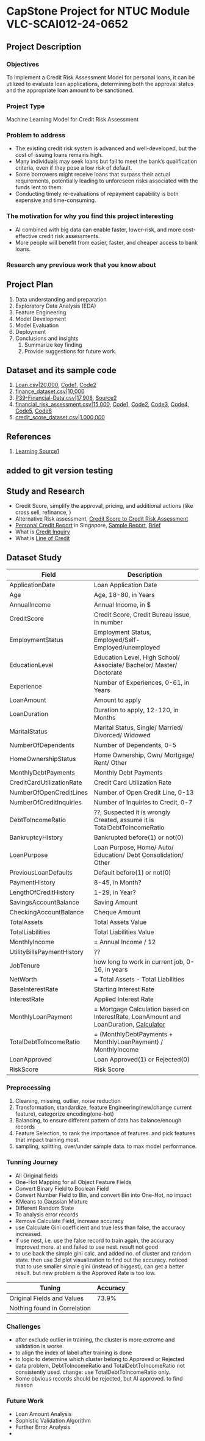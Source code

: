 # CapStone Project for NTUC Module VLC-SCAI012-24-0652

## Project Description

### Objectives

To implement a Credit Risk Assessment Model for personal loans, it can be utilized to evaluate loan applications, determining both the approval status and the appropriate loan amount to be sanctioned.

### Project Type

Machine Learning Model for Credit Risk Assessment

### Problem to address

- The existing credit risk system is advanced and well-developed, but the cost of issuing loans remains high.
- Many individuals may seek loans but fail to meet the bank’s qualification criteria, even if they pose a low risk of default.
- Some borrowers might receive loans that surpass their actual requirements, potentially leading to unforeseen risks associated with the funds lent to them.
- Conducting timely re-evaluations of repayment capability is both expensive and time-consuming.

### The motivation for why you find this project interesting

- AI combined with big data can enable faster, lower-risk, and more cost-effective credit risk assessments.
- More people will benefit from easier, faster, and cheaper access to bank loans.

### Research any previous work that you know about

## Project Plan

1. Data understanding and preparation
2. Exploratory Data Analysis (EDA)
3. Feature Engineering
4. Model Development
5. Model Evaluation
6. Deployment
7. Conclusions and insights
   1. Summarize key finding
   2. Provide suggestions for future work.

## Dataset and its sample code

1. [Loan.csv|20,000](https://www.kaggle.com/datasets/lorenzozoppelletto/financial-risk-for-loan-approval/data), [Code1](https://www.kaggle.com/code/lorenzozoppelletto/financial-regression-and-binary-classification), [Code2](https://www.kaggle.com/code/jayrdixit/financial-risk-loan-approval)
2. [finance_dataset.csv|10,000](https://www.kaggle.com/datasets/kushagrakashyap23/finance-dataset)
3. [P39-Financial-Data.csv|17,908](https://www.kaggle.com/datasets/shubhi13/financial-dataset), [Source2](https://www.kaggle.com/datasets/dondata/loans-data)
4. [financial_risk_assessment.csv|15,000](https://www.kaggle.com/datasets/preethamgouda/financial-risk), [Code1](https://www.kaggle.com/code/preethamgouda/sample), [Code2](https://www.kaggle.com/code/vinod123kumar/finacial-risk), [Code3](https://www.kaggle.com/code/gouravgulia/financial-risk-assesment), [Code4](https://www.kaggle.com/code/kimkijun7/financial-risk-classifier-ml-ann-with-python), [Code5](https://www.kaggle.com/code/zeyadsayedadbullah/individual-financial-risk-analysis), [Code6](https://www.kaggle.com/code/mahmoudredagamail/financial-risk)
5. [credit_score_dataset.csv|1,000,000](https://www.kaggle.com/datasets/gautam02s/financial-record)

## References

1. [Learning Source1](https://www.youtube.com/watch?v=C3l92t0WmyQ&list=PLHPuG1bQvaJGTnmTp8nbNfEzcU9dT8jKQ&index=1)

## added to git version testing

## Study and Research

- Credit Score, simplify the approval, pricing, and additional actions (like cross sell, refinance, )
- Alternative Risk assessment, [Credit Score to Credit Risk Assessment](https://www.fibe.in/blogs/credit-score-vs-credit-risk-assessment-whats-the-difference/)
- [Personal Credit Report](https://www.creditbureau.com.sg/pdf/UYCR_Updated_25_July_2024.pdf) in Singapore, [Sample Report](https://www.creditbureau.com.sg/pdf/Enhanced-Consumer-Credit-Report-2022.pdf), [Brief](https://www.creditbureau.com.sg/credit-score.html)
- What is [Credit Inquiry](https://www.experian.com/blogs/ask-experian/how-many-hard-inquiries-is-too-many/)
- What is [Line of Credit](https://www.investopedia.com/terms/l/lineofcredit.asp)


## Dataset Study

| Field | Description |
| ----------- | ----------- |
|ApplicationDate|Loan Application Date|
|Age|Age, 18-80, in Years|
|AnnualIncome|Annual Income, in $|
|CreditScore|Credit Score, Credit Bureau issue, in number|
|EmploymentStatus|Employment Status, Employed/Self-Employed/unemployed|
|EducationLevel|Education Level, High School/ Associate/ Bachelor/ Master/ Doctorate|
|Experience| Number of Experiences, 0-61, in Years|
|LoanAmount|Amount to apply|
|LoanDuration|Duration to apply, 12-120, in Months|
|MaritalStatus| Marital Status, Single/ Married/ Divorced/ Widowed|
|NumberOfDependents|Number of Dependents, 0-5|
|HomeOwnershipStatus|Home Ownership, Own/ Mortgage/ Rent/ Other|
|MonthlyDebtPayments|Monthly Debt Payments|
|CreditCardUtilizationRate|Credit Card Utilization Rate|
|NumberOfOpenCreditLines|Number of Open Credit Line, 0-13|
|NumberOfCreditInquiries|Number of Inquiries to Credit, 0-7|
|DebtToIncomeRatio|??, Suspected it is wrongly Created, assume it is TotalDebtToIncomeRatio|
|BankruptcyHistory|Bankrupted before(1) or not(0)|
|LoanPurpose|Loan Purpose, Home/ Auto/ Education/ Debt Consolidation/ Other|
|PreviousLoanDefaults|Default before(1) or not(0)|
|PaymentHistory|8-45, in Month?|
|LengthOfCreditHistory|1-29, in Year?|
|SavingsAccountBalance|Saving Amount|
|CheckingAccountBalance|Cheque Amount|
|TotalAssets|Total Assets Value|
|TotalLiabilities|Total Liabilities Value|
|MonthlyIncome|= Annual Income / 12|
|UtilityBillsPaymentHistory|??|
|JobTenure|how long to work in current job, 0-16, in years|
|NetWorth|= Total Assets - Total Liabilities|
|BaseInterestRate|Starting Interest Rate|
|InterestRate|Applied Interest Rate|
|MonthlyLoanPayment|= Mortgage Calculation based on InterestRate, LoanAmount and LoanDuration, [Calculator](https://www.calculator.net/mortgage-calculator.html)|
|TotalDebtToIncomeRatio|= (MonthlyDebtPayments + MonthlyLoanPayment) / MonthlyIncome|
|LoanApproved|Loan Approved(1) or Rejected(0)|
|RiskScore|Risk Score|

### Preprocessing

1. Cleaning, missing, outlier, noise reduction
2. Transformation, standardize, feature Engineering(new/change current feature), categorize encoding(one-hot)
3. Balancing, to ensure different pattern of data has balance/enough records
4. Feature Selection, to rank the importance of features. and pick features that impact training most.
5. sampling, splitting, over/under sample data. to max model performance.

### Tunning Journey

- All Original fields
- One-Hot Mapping for all Object Feature Fields
- Convert Binary Field to Boolean Field
- Convert Number Field to Bin, and convert Bin into One-Hot, no impact
- KMeans to Gaussian Mixture
- Different Random State
- To analysis error records
- Remove Calculate Field, increase accuracy
- use Calculate Gini coefficient and true less than false, the accuracy increased.
- if use nest, i.e. use the false record to train again, the accuracy improved more. at end failed to use nest. result not good
- to use back the simple gini calc. and added no. of cluster and random state. then use 3d plot visualization to find out the accuracy. noticed that to use smaller simple gini (instead of biggest), can get a better result. but new problem is the Approved Rate is too low.

| Tuning | Accuracy |
| ----------- | ----------- |
|Original Fields and Values|73.9%|
|Nothing found in Correlation||


### Challenges

- after exclude outlier in training, the cluster is more extreme and validation is worse.
- to align the index of label after training is done
- to logic to determine which cluster belong to Approved or Rejected
- data problem, DebtToIncomeRatio and TotalDebtToIncomeRatio not consistently used. change: use TotalDebtToIncomeRatio only.
- Some obvious records should be rejected, but AI approved. to find reason

### Future Work

- Loan Amount Analysis
- Sophistic Validation Algorithm
- Further Error Analysis
- 